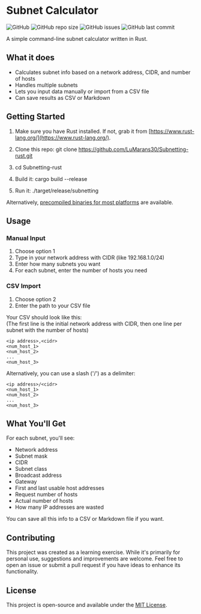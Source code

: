 # Subnet Calculator

![GitHub](https://img.shields.io/github/license/LuMarans30/Subnetting-rust)
![GitHub repo size](https://img.shields.io/github/repo-size/LuMarans30/Subnetting-rust)
![GitHub issues](https://img.shields.io/github/issues/LuMarans30/Subnetting-rust)
![GitHub last commit](https://img.shields.io/github/last-commit/LuMarans30/Subnetting-rust)

A simple command-line subnet calculator written in Rust.

## What it does

- Calculates subnet info based on a network address, CIDR, and number of hosts
- Handles multiple subnets
- Lets you input data manually or import from a CSV file
- Can save results as CSV or Markdown

## Getting Started

1. Make sure you have Rust installed. If not, grab it from [https://www.rust-lang.org/](https://www.rust-lang.org/).

2. Clone this repo:
git clone https://github.com/LuMarans30/Subnetting-rust.git

3. cd Subnetting-rust

4. Build it:
cargo build --release

5. Run it:
./target/release/subnetting

Alternatively, [precompiled binaries for most platforms](https://github.com/LuMarans30/Subnetting-rust/releases/latest) are available.

## Usage

### Manual Input

1. Choose option 1
2. Type in your network address with CIDR (like 192.168.1.0/24)
3. Enter how many subnets you want
4. For each subnet, enter the number of hosts you need

### CSV Import

1. Choose option 2
2. Enter the path to your CSV file

Your CSV should look like this:<br />
(The first line is the initial network address with CIDR, then one line per subnet with the number of hosts)
```csv
<ip address>,<cidr>
<num_host_1>
<num_host_2>
...
<num_host_3>
```
Alternatively, you can use a slash ('/') as a delimiter:
```csv
<ip address>/<cidr>
<num_host_1>
<num_host_2>
...
<num_host_3>
```

## What You'll Get

For each subnet, you'll see:
- Network address
- Subnet mask
- CIDR
- Subnet class
- Broadcast address
- Gateway
- First and last usable host addresses
- Request number of hosts
- Actual number of hosts
- How many IP addresses are wasted

You can save all this info to a CSV or Markdown file if you want.

## Contributing

This project was created as a learning exercise. While it's primarily for personal use, suggestions and improvements are welcome. Feel free to open an issue or submit a pull request if you have ideas to enhance its functionality.

## License

This project is open-source and available under the [MIT License](LICENSE).
